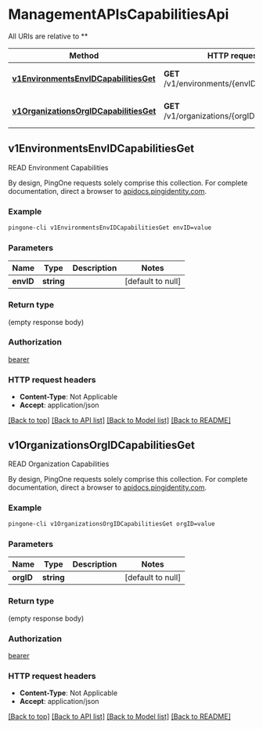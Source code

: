 # ManagementAPIsCapabilitiesApi

All URIs are relative to **

Method | HTTP request | Description
------------- | ------------- | -------------
[**v1EnvironmentsEnvIDCapabilitiesGet**](ManagementAPIsCapabilitiesApi.md#v1EnvironmentsEnvIDCapabilitiesGet) | **GET** /v1/environments/{envID}/capabilities | READ Environment Capabilities
[**v1OrganizationsOrgIDCapabilitiesGet**](ManagementAPIsCapabilitiesApi.md#v1OrganizationsOrgIDCapabilitiesGet) | **GET** /v1/organizations/{orgID}/capabilities | READ Organization Capabilities



## v1EnvironmentsEnvIDCapabilitiesGet

READ Environment Capabilities

By design, PingOne requests solely comprise this collection. For complete documentation, direct a browser to <a href='https://apidocs.pingidentity.com/pingone/platform/v1/api/'>apidocs.pingidentity.com</a>.

### Example

```bash
pingone-cli v1EnvironmentsEnvIDCapabilitiesGet envID=value
```

### Parameters


Name | Type | Description  | Notes
------------- | ------------- | ------------- | -------------
 **envID** | **string** |  | [default to null]

### Return type

(empty response body)

### Authorization

[bearer](../README.md#bearer)

### HTTP request headers

- **Content-Type**: Not Applicable
- **Accept**: application/json

[[Back to top]](#) [[Back to API list]](../README.md#documentation-for-api-endpoints) [[Back to Model list]](../README.md#documentation-for-models) [[Back to README]](../README.md)


## v1OrganizationsOrgIDCapabilitiesGet

READ Organization Capabilities

By design, PingOne requests solely comprise this collection. For complete documentation, direct a browser to <a href='https://apidocs.pingidentity.com/pingone/platform/v1/api/'>apidocs.pingidentity.com</a>.

### Example

```bash
pingone-cli v1OrganizationsOrgIDCapabilitiesGet orgID=value
```

### Parameters


Name | Type | Description  | Notes
------------- | ------------- | ------------- | -------------
 **orgID** | **string** |  | [default to null]

### Return type

(empty response body)

### Authorization

[bearer](../README.md#bearer)

### HTTP request headers

- **Content-Type**: Not Applicable
- **Accept**: application/json

[[Back to top]](#) [[Back to API list]](../README.md#documentation-for-api-endpoints) [[Back to Model list]](../README.md#documentation-for-models) [[Back to README]](../README.md)

